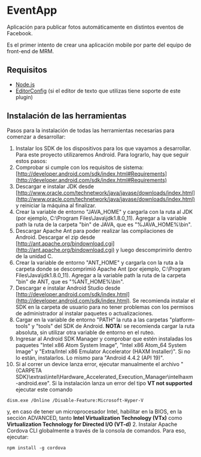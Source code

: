 # EventApp

Aplicación para publicar fotos automáticamente en distintos eventos de Facebook.

Es el primer intento de crear una aplicación mobile por parte del equipo de front-end de MRM.

## Requisitos

- [Node.js](http://nodejs.org/)
- [EditorConfig](http://editorconfig.org/) (si el editor de texto que utilizas tiene soporte de este plugin)

## Instalación de las herramientas

Pasos para la instalación de todas las herramientas necesarias para comenzar a desarrollar:
1. Instalar los SDK de los dispositivos para los que vayamos a desarrollar. Para este proyecto utilizaremos Android. Para lograrlo, hay que seguir estos pasos:
  1. Comprobar si cumple con los requisitos de sistema: [http://developer.android.com/sdk/index.html#Requirements](http://developer.android.com/sdk/index.html#Requirements)
  2. Descargar e instalar JDK desde [http://www.oracle.com/technetwork/java/javase/downloads/index.html](http://www.oracle.com/technetwork/java/javase/downloads/index.html) y reiniciar la máquina al finalizar.
  3. Crear la variable de entorno "JAVA_HOME" y cargarla con la ruta al JDK (por ejemplo, C:\Program Files\Java\jdk1.8.0_11). Agregar a la variable path la ruta de la carpeta "bin" de JAVA, que es "%JAVA_HOME%\bin".
  4. Descargar Apache Ant para poder realizar las compilaciones de Android. Descargar el zip desde [http://ant.apache.org/bindownload.cgi](http://ant.apache.org/bindownload.cgi) y luego descomprimirlo dentro de la unidad C.
  5. Crear la variable de entorno "ANT_HOME" y cargarla con la ruta a la carpeta donde se descomprimió Apache Ant (por ejemplo, C:\Program Files\Java\jdk1.8.0_11). Agregar a la variable path la ruta de la carpeta "bin" de ANT, que es "%ANT_HOME%\bin".
  6. Descargar e instalar Android Studio desde [http://developer.android.com/sdk/index.html](http://developer.android.com/sdk/index.html). Se recomienda instalar el SDK en la carpeta de usuario para no tener problemas con los permisos de administrador al instalar paquetes o actualizaciones.
  7. Cargar en la variable de entorno "PATH" la ruta a las carpetas "platform-tools" y "tools" del SDK de Android. __NOTA:__ se recomienda cargar la ruta absoluta, sin utilizar otra variable de entorno en el ruteo.
  8. Ingresar al Android SDK Manager y comprobar que estén instaladas los paquetes "Intel x86 Atom System Image", "Intel x86 Atom_64 System Image" y "Extra/Intel x86 Emulator Accelerator (HAXM Installer)". Si no lo están, instalarlos. Lo mismo para "Android 4.4.2 (API 19)".
  9. Si al correr un device lanza error, ejecutar manualmente el archivo "{CARPETA SDK}\extras\intel\Hardware_Accelerated_Execution_Manager\intelhaxm-android.exe". Si la instalación lanza un error del tipo **VT not supported** ejecutar este comando
  ```
  dism.exe /Online /Disable-Feature:Microsoft-Hyper-V
  ```
  y, en caso de tener un microprocesador Intel, habilitar en la BIOS, en la sección ADVANCED, tanto **Intel Virtualization Technology (VTx)** como **Virtualization Technology for Directed I/O (VT-d)**
2. Instalar Apache Cordova CLI globalmente a través de la consola de comandos. Para eso, ejecutar:
```
npm install -g cordova
```
